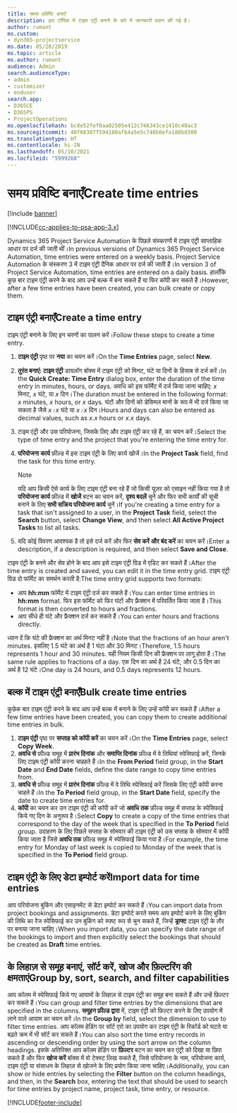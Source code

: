 ```yaml
---
title: समय प्रविष्टि बनाएँ
description: इस टॉपिक में टाइम एंट्री बनाने के बारे में जानकारी प्रदान की गई है।
author: rumant
ms.custom:
- dyn365-projectservice
ms.date: 05/20/2019
ms.topic: article
ms.author: rumant
audience: Admin
search.audienceType:
- admin
- customizer
- enduser
search.app:
- D365CE
- D365PS
- ProjectOperations
ms.openlocfilehash: bc8e52fef0aa02505e412c746343ce1410c40ac3
ms.sourcegitcommit: 40f68387f594180af64a5e5c748b6efa188bd300
ms.translationtype: HT
ms.contentlocale: hi-IN
ms.lasthandoff: 05/10/2021
ms.locfileid: "5999268"
---
```

# <a name="create-time-entries"></a><span data-ttu-id="bd771-103">समय प्रविष्टि बनाएँ</span><span class="sxs-lookup"><span data-stu-id="bd771-103">Create time entries</span></span>

[!include [banner](../includes/psa-now-project-operations.md)]

[!INCLUDE[cc-applies-to-psa-app-3.x](../includes/cc-applies-to-psa-app-3x.md)]

<span data-ttu-id="bd771-104">Dynamics 365 Project Service Automation के पिछले संस्करणों में टाइम एंट्री साप्ताहिक आधार पर दर्ज की जाती थीं।</span><span class="sxs-lookup"><span data-stu-id="bd771-104">In previous versions of Dynamics 365 Project Service Automation, time entries were entered on a weekly basis.</span></span> <span data-ttu-id="bd771-105">Project Service Automation के संस्करण 3 में टाइम एंट्री दैनिक आधार पर दर्ज की जाती हैं।</span><span class="sxs-lookup"><span data-stu-id="bd771-105">In version 3 of Project Service Automation, time entries are entered on a daily basis.</span></span> <span data-ttu-id="bd771-106">हालाँकि कुछ बार टाइम एंट्री करने के बाद आप उन्हें बल्क में बना सकते हैं या फिर कॉपी कर सकते हैं।</span><span class="sxs-lookup"><span data-stu-id="bd771-106">However, after a few time entries have been created, you can bulk create or copy them.</span></span>

## <a name="create-a-time-entry"></a><span data-ttu-id="bd771-107">टाइम एंट्री बनाएँ</span><span class="sxs-lookup"><span data-stu-id="bd771-107">Create a time entry</span></span>

<span data-ttu-id="bd771-108">टाइम एंट्री बनाने के लिए इन चरणों का पालन करें।</span><span class="sxs-lookup"><span data-stu-id="bd771-108">Follow these steps to create a time entry.</span></span>

1. <span data-ttu-id="bd771-109">**टाइम एंट्री** पृष्ठ पर **नया** का चयन करें।</span><span class="sxs-lookup"><span data-stu-id="bd771-109">On the **Time Entries** page, select **New**.</span></span>
2. <span data-ttu-id="bd771-110">**तुरंत बनाएं: टाइम एंट्री** डायलॉग बॉक्स में टाइम एंट्री को मिनट, घंटे या दिनों के हिसाब से दर्ज करें।</span><span class="sxs-lookup"><span data-stu-id="bd771-110">In the **Quick Create: Time Entry** dialog box, enter the duration of the time entry in minutes, hours, or days.</span></span> <span data-ttu-id="bd771-111">अवधि को इस फॉर्मेट में दर्ज किया जाना चाहिए: *x* मिनट, *x* घंटे, या *x* दिन।</span><span class="sxs-lookup"><span data-stu-id="bd771-111">The duration must be entered in the following format: *x* minutes, *x* hours, or *x* days.</span></span> <span data-ttu-id="bd771-112">घंटों और दिनों को डेसिमल मानों के रूप में भी दर्ज किया जा सकता है जैसे *x।x* घंटे या *x।x* दिन।</span><span class="sxs-lookup"><span data-stu-id="bd771-112">Hours and days can also be entered as decimal values, such as *x.x* hours or *x.x* days.</span></span>
3. <span data-ttu-id="bd771-113">टाइम एंट्री और उस परियोजना, जिसके लिए और टाइम एंट्री कर रहे हैं, का चयन करें।</span><span class="sxs-lookup"><span data-stu-id="bd771-113">Select the type of time entry and the project that you're entering the time entry for.</span></span>
4. <span data-ttu-id="bd771-114">**परियोजना कार्य** फ़ील्ड में इस टाइम एंट्री के लिए कार्य खोजें।</span><span class="sxs-lookup"><span data-stu-id="bd771-114">In the **Project Task** field, find the task for this time entry.</span></span>

    > [!NOTE]
    > <span data-ttu-id="bd771-115">यदि आप किसी ऐसे कार्य के लिए टाइम एंट्री बना रहे हैं जो किसी यूज़र को एसाइन नहीं किया गया है तो **परियोजना कार्य** फ़ील्ड में **खोजें** बटन का चयन करें, **दृश्य बदलें** चुनें और फिर सभी कार्यों की सूची बनाने के लिए **सभी सक्रिय परियोजना कार्य** चुनें।</span><span class="sxs-lookup"><span data-stu-id="bd771-115">If you're creating a time entry for a task that isn't assigned to a user, in the **Project Task** field, select the **Search** button, select **Change View**, and then select **All Active Project Tasks** to list all tasks.</span></span>

5. <span data-ttu-id="bd771-116">यदि कोई विवरण आवश्यक है तो इसे दर्ज करें और फिर **सेव करें और बंद करें** का चयन करें।</span><span class="sxs-lookup"><span data-stu-id="bd771-116">Enter a description, if a description is required, and then select **Save and Close**.</span></span>

<span data-ttu-id="bd771-117">टाइम एंट्री के बनने और सेव होने के बाद आप इसे टाइम एंट्री ग्रिड में एडिट कर सकते हैं।</span><span class="sxs-lookup"><span data-stu-id="bd771-117">After the time entry is created and saved, you can edit it in the time entry grid.</span></span> <span data-ttu-id="bd771-118">टाइम एंट्री ग्रिड दो फॉर्मेट का समर्थन करती है:</span><span class="sxs-lookup"><span data-stu-id="bd771-118">The time entry grid supports two formats:</span></span>

- <span data-ttu-id="bd771-119">आप **hh:mm** फॉर्मेट में टाइम एंट्री दर्ज कर सकते हैं।</span><span class="sxs-lookup"><span data-stu-id="bd771-119">You can enter time entries in **hh:mm** format.</span></span> <span data-ttu-id="bd771-120">फिर इस फॉर्मेट को फिर घंटों और फ्रैक्शन में परिवर्तित किया जाता है।</span><span class="sxs-lookup"><span data-stu-id="bd771-120">This format is then converted to hours and fractions.</span></span>
- <span data-ttu-id="bd771-121">आप सीधे ही घंटे और फ्रैक्शन दर्ज कर सकते हैं।</span><span class="sxs-lookup"><span data-stu-id="bd771-121">You can enter hours and fractions directly.</span></span>

<span data-ttu-id="bd771-122">ध्यान दें कि घंटे की फ्रैक्शन का अर्थ मिनट नहीं है।</span><span class="sxs-lookup"><span data-stu-id="bd771-122">Note that the fractions of an hour aren't minutes.</span></span> <span data-ttu-id="bd771-123">इसलिए 1.5 घंटे का अर्थ है 1 घंटा और 30 मिनट।</span><span class="sxs-lookup"><span data-stu-id="bd771-123">Therefore, 1.5 hours represents 1 hour and 30 minutes.</span></span> <span data-ttu-id="bd771-124">यही नियम किसी दिन की फ्रैक्शन पर लागू होता है।</span><span class="sxs-lookup"><span data-stu-id="bd771-124">The same rule applies to fractions of a day.</span></span> <span data-ttu-id="bd771-125">एक दिन का अर्थ है 24 घंटे, और 0.5 दिन का अर्थ है 12 घंटे।</span><span class="sxs-lookup"><span data-stu-id="bd771-125">One day is 24 hours, and 0.5 days represents 12 hours.</span></span>

## <a name="bulk-create-time-entries"></a><span data-ttu-id="bd771-126">बल्क में टाइम एंट्री बनाएँ</span><span class="sxs-lookup"><span data-stu-id="bd771-126">Bulk create time entries</span></span>

<span data-ttu-id="bd771-127">कुछेक बार टाइम एंट्री करने के बाद आप उन्हें बल्क में बनाने के लिए उन्हें कॉपी कर सकते हैं।</span><span class="sxs-lookup"><span data-stu-id="bd771-127">After a few time entries have been created, you can copy them to create additional time entries in bulk.</span></span>

1. <span data-ttu-id="bd771-128">**टाइम एंट्री** पृष्ठ पर **सप्ताह को कॉपी करें** का चयन करें।</span><span class="sxs-lookup"><span data-stu-id="bd771-128">On the **Time Entries** page, select **Copy Week**.</span></span>
2. <span data-ttu-id="bd771-129">**अवधि से** फ़ील्ड समूह में **प्रारंभ दिनांक** और **समाप्ति दिनांक** फ़ील्ड में वे तिथियां स्पेसिफाई करें, जिनके लिए टाइम एंट्री कॉपी करना चाहहते हैं।</span><span class="sxs-lookup"><span data-stu-id="bd771-129">In the **From Period** field group, in the **Start Date** and **End Date** fields, define the date range to copy time entries from.</span></span>
3. <span data-ttu-id="bd771-130">**अवधि से** फ़ील्ड समूह में **प्रारंभ दिनांक** फ़ील्ड में वे तिथि स्पेसिफाई करें जिसके लिए एंट्री कॉपी करना चाहते हैं।</span><span class="sxs-lookup"><span data-stu-id="bd771-130">In the **To Period** field group, in the **Start Date** field, specify the date to create time entries for.</span></span>
4. <span data-ttu-id="bd771-131">**कॉपी** का चयन कर उन टाइम एंट्री की कॉपी करें जो **अवधि तक** फ़ील्ड समूह में सप्ताह के स्पेसिफाई किये गए दिन के अनुरूप है।</span><span class="sxs-lookup"><span data-stu-id="bd771-131">Select **Copy** to create a copy of the time entries that correspond to the day of the week that is specified in the **To Period** field group.</span></span> <span data-ttu-id="bd771-132">उदाहरण के लिए पिछले सप्ताह के सोमवार की टाइम एंट्री को उस सप्ताह के सोमवार में कॉपी किया जाता है जिसे **अवधि तक** फ़ील्ड समूह में स्पेसिफाई किया गया है।</span><span class="sxs-lookup"><span data-stu-id="bd771-132">For example, the time entry for Monday of last week is copied to Monday of the week that is specified in the **To Period** field group.</span></span>

## <a name="import-data-for-time-entries"></a><span data-ttu-id="bd771-133">टाइम एंट्री के लिए डेटा इम्पोर्ट करें</span><span class="sxs-lookup"><span data-stu-id="bd771-133">Import data for time entries</span></span>

<span data-ttu-id="bd771-134">आप परियोजना बुकिंग और एसाइनमेंट से डेटा इम्पोर्ट कर सकते हैं।</span><span class="sxs-lookup"><span data-stu-id="bd771-134">You can import data from project bookings and assignments.</span></span> <span data-ttu-id="bd771-135">डेटा इम्पोर्ट करते समय आप इम्पोर्ट करने के लिए बुकिंग की तिथि का रेंज स्पेसिफाई कर उन बुकिंग को स्पष्ट रूप से चुन सकते हैं, जिन्हें **ड्राफ्ट** टाइम एंट्री के तौर पर बनाया जाना चाहिए।</span><span class="sxs-lookup"><span data-stu-id="bd771-135">When you import data, you can specify the date range of the bookings to import and then explicitly select the bookings that should be created as **Draft** time entries.</span></span>

## <a name="group-by-sort-search-and-filter-capabilities"></a><span data-ttu-id="bd771-136">के लिहाज़ से समूह बनाएं, सॉर्ट करें, खोज और फ़िल्टरिंग की क्षमताएं</span><span class="sxs-lookup"><span data-stu-id="bd771-136">Group by, sort, search, and filter capabilities</span></span>

<span data-ttu-id="bd771-137">आप कॉलम में स्पेसिफाई किये गए आयामों के लिहाज़ से टाइम एंट्री का समूह बना सकते हैं और उन्हें फ़िल्टर कर सकते हैं।</span><span class="sxs-lookup"><span data-stu-id="bd771-137">You can group and filter time entries by the dimensions that are specified in the columns.</span></span> <span data-ttu-id="bd771-138">**समूहन फ़ील्ड द्वारा** में, टाइम एंट्री को फ़िल्टर करने के लिए उपयोग में लाने वाले आयाम का चयन करें।</span><span class="sxs-lookup"><span data-stu-id="bd771-138">In the **Group by** field, select the dimension to use to filter time entries.</span></span> <span data-ttu-id="bd771-139">आप कॉलम हेडिंग पर सॉर्ट एरो का उपयोग कर टाइम एंट्री के रिकॉर्ड को घटते या बढ़ते क्रम में भी सॉर्ट कर सकते हैं।</span><span class="sxs-lookup"><span data-stu-id="bd771-139">You can also sort the time entry records in ascending or descending order by using the sort arrow on the column headings.</span></span> <span data-ttu-id="bd771-140">इसके अतिरिक्त आप कॉलम हेडिंग पर **फ़िल्टर** बटन का चयन कर एंट्री को दिखा या छिपा सकते हैं और फिर **खोज करें** बॉक्स में वो टेक्स्ट लिख सकते हैं, जिसे परियोजना के नाम, परियोजना कार्य, टाइम एंट्री या संसाधन के लिहाज़ से खोजने के लिए प्रयोग किया जाना चाहिए।</span><span class="sxs-lookup"><span data-stu-id="bd771-140">Additionally, you can show or hide entries by selecting the **Filter** button on the column headings, and then, in the **Search** box, entering the text that should be used to search for time entries by project name, project task, time entry, or resource.</span></span>


[!INCLUDE[footer-include](../includes/footer-banner.md)]